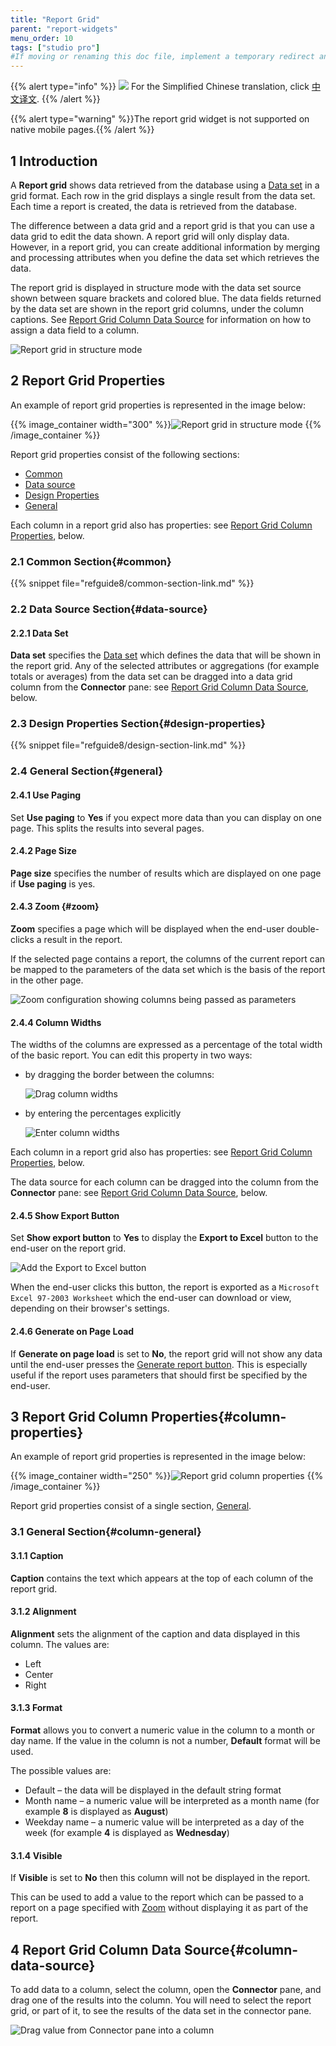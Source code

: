 ```yaml
---
title: "Report Grid"
parent: "report-widgets"
menu_order: 10
tags: ["studio pro"]
#If moving or renaming this doc file, implement a temporary redirect and let the respective team know they should update the URL in the product. See Mapping to Products for more details.
---
```


{{% alert type="info" %}}
<img src="attachments/chinese-translation/china.png" style="display: inline-block; margin: 0" /> For the Simplified Chinese translation, click [中文译文]().
{{% /alert %}}

{{% alert type="warning" %}}The report grid widget is not supported on native mobile pages.{{% /alert %}}

## 1 Introduction

A **Report grid** shows data retrieved from the database using a [Data set](data-sets) in a grid format. Each row in the grid displays a single result from the data set. Each time a report is created, the data is retrieved from the database.

The difference between a data grid and a report grid is that you can use a data grid to edit the data shown. A report grid will only display data. However, in a report grid, you can create additional information by merging and processing attributes when you define the data set which retrieves the data.

The report grid is displayed in structure mode with the data set source shown between square brackets and colored blue. The data fields returned by the data set are shown in the report grid columns, under the column captions. See [Report Grid Column Data Source](#column-data-source) for information on how to assign a data field to a column.

![Report grid in structure mode](attachments/report-widgets/report-grid.png)

## 2 Report Grid Properties

An example of report grid properties is represented in the image below:

{{% image_container width="300" %}}![Report grid in structure mode](attachments/report-widgets/report-grid-properties.png)
{{% /image_container %}}

Report grid properties consist of the following sections:

* [Common](#common)
* [Data source](#data-source)
* [Design Properties](#design-properties)
* [General](#general)

Each column in a report grid also has properties: see [Report Grid Column Properties](#column-properties), below.

### 2.1 Common Section{#common}

{{% snippet file="refguide8/common-section-link.md" %}}

### 2.2 Data Source Section{#data-source}

#### 2.2.1 Data Set

**Data set** specifies the [Data set](data-sets) which defines the data that will be shown in the report grid. Any of the selected attributes or aggregations (for example totals or averages) from the data set can be dragged into a data grid column from the **Connector** pane: see [Report Grid Column Data Source](#column-data-source), below.

### 2.3 Design Properties Section{#design-properties}

{{% snippet file="refguide8/design-section-link.md" %}} 

### 2.4 General Section{#general}

#### 2.4.1 Use Paging

Set **Use paging** to **Yes** if you expect more data than you can display on one page. This splits the results into several pages.

#### 2.4.2 Page Size

**Page size** specifies the number of results which are displayed on one page if **Use paging** is yes.

#### 2.4.3 Zoom {#zoom}

**Zoom** specifies a page which will be displayed when the end-user double-clicks a result in the report.

If the selected page contains a report, the columns of the current report can be mapped to the parameters of the data set which is the basis of the report in the other page.

![Zoom configuration showing columns being passed as parameters](attachments/report-widgets/report-zoom.png)

#### 2.4.4 Column Widths

The widths of the columns are expressed as a percentage of the total width of the basic report. You can edit this property in two ways:

* by dragging the border between the columns:

    ![Drag column widths](attachments/report-widgets/drag-column-width.png)

* by entering the percentages explicitly

    ![Enter column widths](attachments/report-widgets/enter-column-widths.png)

Each column in a report grid also has properties: see [Report Grid Column Properties](#column-properties), below.

The data source for each column can be dragged into the column from the **Connector** pane: see [Report Grid Column Data Source](#column-data-source), below.

#### 2.4.5 Show Export Button

Set **Show export button** to **Yes** to display the **Export to Excel** button to the end-user on the report grid.

![Add the Export to Excel button](attachments/report-widgets/export-to-excel.png)

When the end-user clicks this button, the report is exported as a `Microsoft Excel 97-2003 Worksheet` which the end-user can download or view, depending on their browser's settings.

#### 2.4.6 Generate on Page Load

If **Generate on page load** is set to **No**, the report grid will not show any data until the end-user presses the [Generate report button](report-button). This is especially useful if the report uses parameters that should first be specified by the end-user. 

## 3 Report Grid Column Properties{#column-properties}

An example of report grid properties is represented in the image below:

{{% image_container width="250" %}}![Report grid column properties](attachments/report-widgets/report-grid-column-properties.png)
{{% /image_container %}}

Report grid properties consist of a single section, [General](#column-general).

### 3.1 General Section{#column-general}

#### 3.1.1 Caption

**Caption** contains the text which appears at the top of each column of the report grid.

#### 3.1.2 Alignment

**Alignment** sets the alignment of the caption and data displayed in this column. The values are:

* Left
* Center
* Right

#### 3.1.3 Format

**Format** allows you to convert a numeric value in the column to a month or day name. If the value in the column is not a number, **Default** format will be used.

The possible values are:

* Default – the data will be displayed in the default string format
* Month name – a numeric value will be interpreted as a month name (for example **8** is displayed as **August**)
* Weekday name – a numeric value will be interpreted as a day of the week (for example **4** is displayed as **Wednesday**)

#### 3.1.4 Visible

If **Visible** is set to **No** then this column will not be displayed in the report.

This can be used to add a value to the report which can be passed to a report on a page specified with [Zoom](#zoom) without displaying it as part of the report.

## 4 Report Grid Column Data Source{#column-data-source}

To add data to a column, select the column, open the **Connector** pane, and drag one of the results into the column. You will need to select the report grid, or part of it, to see the results of the data set in the connector pane.

![Drag value from Connector pane into a column](attachments/report-widgets/drag-column-value.png)
